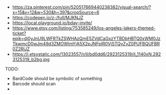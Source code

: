 * https://za.pinterest.com/pin/520517669440238382/visual-search/?x=15&y=12&w=530&h=397&cropSource=6
* https://codepen.io/z-/full/MJKNJZ
* https://local.playground.io/bday-invite/
* https://www.etsy.com/listing/753585249/los-angeles-lakers-themed-ticket?epik=dj0yJnU9LWFRTkZSWHAzQmE5ZVdCaGxzYTBDbHBTQ0xWM0JzTkwmcD0wJm49d3ZMOWlmYjA5X2pJNFplR0VjSTQyZyZ0PUFBQUFBR0Z2RlJZ
* https://i.etsystatic.com/13023557/r/il/bd0dd6/2923125319/il_1140xN.2923125319_b2bg.jpg


TODO:
* BardCode should be symbolic of something
* Barcode should scan
* 
